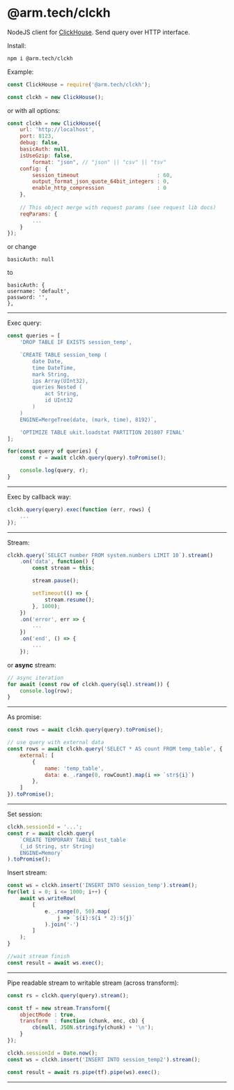 # @arm.tech/clckh
NodeJS client for [ClickHouse](https://clickhouse.yandex/).
Send query over HTTP interface.

Install:

```bash
npm i @arm.tech/clckh
```

Example:

```javascript
const ClickHouse = require('@arm.tech/clckh');

const clckh = new ClickHouse();
```
or with all options:

```javascript
const clckh = new ClickHouse({
	url: 'http://localhost',
	port: 8123,
	debug: false,
	basicAuth: null,
	isUseGzip: false,
        format: "json", // "json" || "csv" || "tsv"
	config: {
		session_timeout                         : 60,
		output_format_json_quote_64bit_integers : 0,
		enable_http_compression                 : 0
	},
	
	// This object merge with request params (see request lib docs)
	reqParams: {
		...
	}
});
```

or change 

	basicAuth: null
to

	basicAuth: {
	username: 'default',
	password: '',
	},


***
 
Exec query:
```javascript
const queries = [
	'DROP TABLE IF EXISTS session_temp',

	`CREATE TABLE session_temp (
		date Date,
		time DateTime,
		mark String,
		ips Array(UInt32),
		queries Nested (
			act String,
			id UInt32
		)
	)
	ENGINE=MergeTree(date, (mark, time), 8192)`,

	'OPTIMIZE TABLE ukit.loadstat PARTITION 201807 FINAL'
];

for(const query of queries) {
	const r = await clckh.query(query).toPromise();

	console.log(query, r);
}
````

***

Exec by callback way:
```javascript
clckh.query(query).exec(function (err, rows) {
	...
});
````

***

Stream:
```javascript
clckh.query(`SELECT number FROM system.numbers LIMIT 10`).stream()
	.on('data', function() {
		const stream = this;

		stream.pause();

		setTimeout(() => {
			stream.resume();
		}, 1000);
	})
	.on('error', err => {
		...
	})
	.on('end', () => {
		...
	});
```

or **async** stream:
```javascript
// async iteration
for await (const row of clckh.query(sql).stream()) {
	console.log(row);
}
```

***

As promise:
```javascript
const rows = await clckh.query(query).toPromise();

// use query with external data
const rows = await clckh.query('SELECT * AS count FROM temp_table', {
	external: [
		{
			name: 'temp_table',
			data: e._.range(0, rowCount).map(i => `str${i}`)
		},
	]
}).toPromise();
```

***

Set session:
```javascript
clckh.sessionId = '...';
const r = await clckh.query(
	`CREATE TEMPORARY TABLE test_table
	(_id String, str String)
	ENGINE=Memory`
).toPromise();
````


Insert stream:
```javascript
const ws = clckh.insert('INSERT INTO session_temp').stream();
for(let i = 0; i <= 1000; i++) {
	await ws.writeRow(
		[
			e._.range(0, 50).map(
				j => `${i}:${i * 2}:${j}`
			).join('-')
		]
	);
}

//wait stream finish
const result = await ws.exec();
```

***

Pipe readable stream to writable stream (across transform):
```javascript
const rs = clckh.query(query).stream();

const tf = new stream.Transform({
	objectMode : true,
	transform  : function (chunk, enc, cb) {
		cb(null, JSON.stringify(chunk) + '\n');
	}
});

clckh.sessionId = Date.now();
const ws = clckh.insert('INSERT INTO session_temp2').stream();

const result = await rs.pipe(tf).pipe(ws).exec();
```

***
